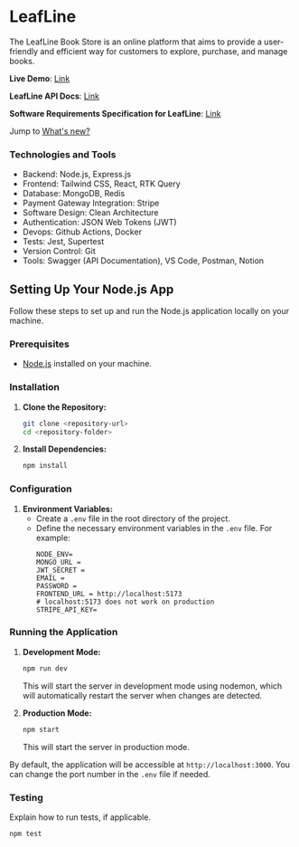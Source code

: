 # LeafLine

The LeafLine Book Store is an online platform that aims to provide a user-friendly and efficient way for customers to explore, purchase, and manage books.

**Live Demo**: [Link](https://leafline.vercel.app/)

**LeafLine API Docs**: [Link]()

**Software Requirements Specification for LeafLine**: [Link](https://airy-phlox-2a3.notion.site/Software-Requirements-Specification-SRS-for-LeafLine-Book-Store-8069aa67ca5145e6bb7771528e7253b0?pvs=4)

Jump to [What's new?](https://github.com/hossainchisty/LeafLine-Server/blob/master/CHANGELOG.md)

### **Technologies and Tools**

- Backend: Node.js, Express.js
- Frontend: Tailwind CSS, React, RTK Query
- Database: MongoDB, Redis
- Payment Gateway Integration: Stripe
- Software Design: Clean Architecture
- Authentication: JSON Web Tokens (JWT)
- Devops: Github Actions, Docker
- Tests: Jest, Supertest
- Version Control: Git
- Tools: Swagger (API Documentation), VS Code, Postman, Notion

## Setting Up Your Node.js App

Follow these steps to set up and run the Node.js application locally on your machine.

### Prerequisites

- [Node.js](https://nodejs.org/) installed on your machine.

### Installation

1. **Clone the Repository:**
   ```bash
   git clone <repository-url>
   cd <repository-folder>
   ```

2. **Install Dependencies:**
   ```bash
   npm install
   ```

### Configuration

1. **Environment Variables:**
   - Create a `.env` file in the root directory of the project.
   - Define the necessary environment variables in the `.env` file. For example:
     ```env
     NODE_ENV=
     MONGO_URL = 
     JWT_SECRET = 
     EMAIL = 
     PASSWORD =
     FRONTEND_URL = http://localhost:5173
     # localhost:5173 does not work on production
     STRIPE_API_KEY=
     ```

### Running the Application

1. **Development Mode:**
   ```bash
   npm run dev
   ```
   This will start the server in development mode using nodemon, which will automatically restart the server when changes are detected.

2. **Production Mode:**
   ```bash
   npm start
   ```
   This will start the server in production mode.

By default, the application will be accessible at `http://localhost:3000`. You can change the port number in the `.env` file if needed.

### Testing

Explain how to run tests, if applicable.

```bash
npm test
```


